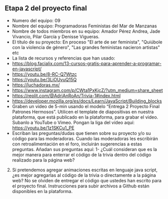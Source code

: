 ## Etapa 2 del proyecto final

- Numero del equipo: 09
- Nombre del equipo: Programadoras Feministas del Mar de Manzanas
- Nombre de todos miembros en su equipo: Amador Pérez Andrea, Jade Vivancio, Pilar García y Denisse Vigueras.
- El título de su proyecto: En proceso "El arte de ser feminista", "Quiúbole con la violencia de género", "Las grandes feministas nacieron artistas" etc
- La lista de recursos y referencias que han usado: 
- https://blog.facialix.com/13-cursos-gratis-para-aprender-a-programar-en-javascript/
- https://youtu.be/8-RC-Q7Wtzc
- https://youtu.be/3LiOUvuQ15Q
- https://luchadoras.mx/
- https://www.instagram.com/p/CWta1PxKjcZ/?utm_medium=share_sheet
- https://replit.com/@AdriAnRoAn/Trivia-1#index.html
- https://developer.mozilla.org/es/docs/Learn/JavaScript/Building_blocks
- Graben un video de 5-min usando el modelo “Entrega 2 Proyecto Final Patrones Hermosos”. Utilicen el template de diapositivas en nuestra plataforma, que está publicado en la plataforma, para grabar el video. Subanlo a YouTube o Vimeo. Pongan la liga del vídeo aquí: https://youtu.be/1z1SKCu1_PE
- Escriban las preguntas/dudas que tienen sobre su proyecto y/o su código para las moderadoras. Cuando las moderadoras les escribirán con retroalimentación en el foro, incluirán sugerencias a estas preguntas. Añadan sus preguntas aquí:
1- ¿Cuál consideran que es la mejor manera para enterrar el código de la trivia dentro del código realizado para la página web?
2. Si pretendemos agregar animaciones escritas en lenguaje java script,¿es mejor agregarlas al código de la trivia o directamente a la página web?
No se olviden de entregar el código que ustedes han escrito para el proyecto final. Instrucciones para subir archivos a Github están disponibles en la plataforma.
